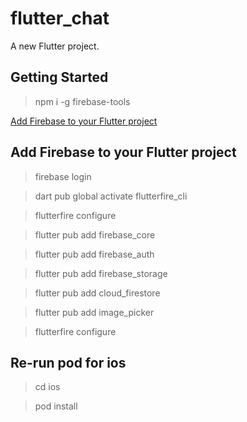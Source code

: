 # flutter_chat

A new Flutter project.

## Getting Started
> npm i -g firebase-tools

[Add Firebase to your Flutter project](https://firebase.google.com/docs/flutter/setup)

## Add Firebase to your Flutter project
> firebase login

> dart pub global activate flutterfire_cli

> flutterfire configure

> flutter pub add firebase_core

> flutter pub add firebase_auth

> flutter pub add firebase_storage

> flutter pub add cloud_firestore

> flutter pub add image_picker

> flutterfire configure

## Re-run pod for ios
> cd ios

> pod install